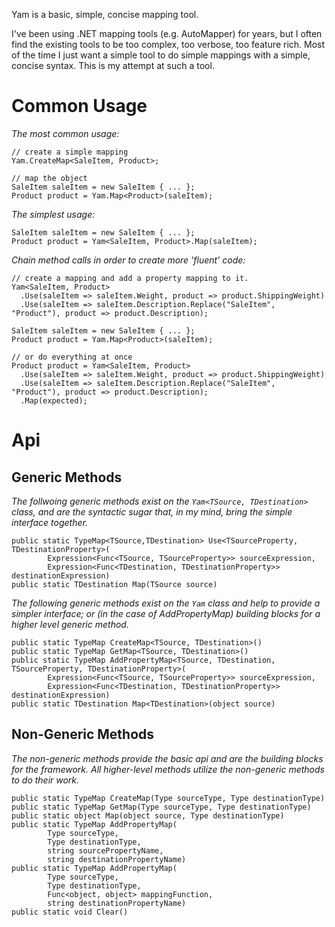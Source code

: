 Yam is a basic, simple, concise mapping tool.

I've been using .NET mapping tools (e.g. AutoMapper) for years, but I often find the existing tools to be too complex, 
too verbose, too feature rich. Most of the time I just want a simple tool to do simple mappings with a simple, concise 
syntax. This is my attempt at such a tool.

# Common Usage
    
*The most common usage:*

    // create a simple mapping
    Yam.CreateMap<SaleItem, Product>;
    
    // map the object
    SaleItem saleItem = new SaleItem { ... };
    Product product = Yam.Map<Product>(saleItem);
    
*The simplest usage:*

    SaleItem saleItem = new SaleItem { ... };
    Product product = Yam<SaleItem, Product>.Map(saleItem);
    
*Chain method calls in order to create more 'fluent' code:*
    
    // create a mapping and add a property mapping to it.
    Yam<SaleItem, Product>
      .Use(saleItem => saleItem.Weight, product => product.ShippingWeight)
      .Use(saleItem => saleItem.Description.Replace("SaleItem", "Product"), product => product.Description);
    
    SaleItem saleItem = new SaleItem { ... };
    Product product = Yam.Map<Product>(saleItem);
    
    // or do everything at once    
    Product product = Yam<SaleItem, Product>
      .Use(saleItem => saleItem.Weight, product => product.ShippingWeight)
      .Use(saleItem => saleItem.Description.Replace("SaleItem", "Product"), product => product.Description);
      .Map(expected);
 
# Api
## Generic Methods

*The follwoing generic methods exist on the `Yam<TSource, TDestination>` class, and are the syntactic sugar that, in my mind,
bring the simple interface together.*

    public static TypeMap<TSource,TDestination> Use<TSourceProperty, TDestinationProperty>(
            Expression<Func<TSource, TSourceProperty>> sourceExpression,
            Expression<Func<TDestination, TDestinationProperty>> destinationExpression)
    public static TDestination Map(TSource source)
    
    
*The following generic methods exist on the `Yam` class and help to provide a simpler interface; or (in the case of AddPropertyMap) 
building blocks for a higher level generic method.*
    
    public static TypeMap CreateMap<TSource, TDestination>()
    public static TypeMap GetMap<TSource, TDestination>()
    public static TypeMap AddPropertyMap<TSource, TDestination, TSourceProperty, TDestinationProperty>(
            Expression<Func<TSource, TSourceProperty>> sourceExpression,
            Expression<Func<TDestination, TDestinationProperty>> destinationExpression)
    public static TDestination Map<TDestination>(object source)

## Non-Generic Methods

*The non-generic methods provide the basic api and are the building blocks for the framework. All higher-level methods
utilize the non-generic methods to do their work.*

    public static TypeMap CreateMap(Type sourceType, Type destinationType)
    public static TypeMap GetMap(Type sourceType, Type destinationType)
    public static object Map(object source, Type destinationType)
    public static TypeMap AddPropertyMap(
            Type sourceType, 
            Type destinationType, 
            string sourcePropertyName, 
            string destinationPropertyName)
    public static TypeMap AddPropertyMap(
            Type sourceType,
            Type destinationType,
            Func<object, object> mappingFunction,
            string destinationPropertyName)
    public static void Clear()
    
